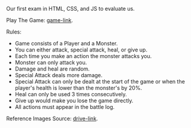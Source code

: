 Our first exam in HTML, CSS, and JS to evaluate us.

Play The Game: [game-link](https://mrpancakes39.github.io/Monster-Game/).

Rules:

- Game consists of a Player and a Monster.
- You can either attack, special attack, heal, or give up.
- Each time you make an action the monster attacks you.
- Monster can only attack you.
- Damage and heal are random.
- Special Attack deals more damage.
- Special Attack can only be dealt at the start of the game or when the player's health is lower than the monster's by 20%.
- Heal can only be used 3 times consecutively.
- Give up would make you lose the game directly.
- All actions must appear in the battle log.

Reference Images Source: [drive-link](https://drive.google.com/drive/folders/1e0K6DAvPxcEjanKgV-g8yxHvlC_dpdrh).